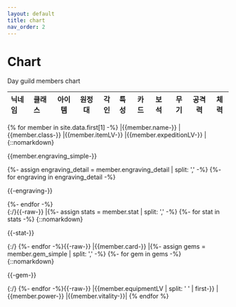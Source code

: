 ```yaml
---
layout: default
title: chart
nav_order: 2
---
```


# Chart

Day guild members chart

| 닉네임 | 클래스 | 아이템 | 원정대 | 각인 | 특성 | 카드 | 보석 | 무기 | 공격력 | 체력 |
|:---|:---|:-:|:-:|:-:|:---|:-|:-|:-:|:-:|:-:|
{% for member in site.data.first[1] -%}
|{{member.name-}}
|{{member.class-}}
|{{member.itemLV-}}
|{{member.expeditionLV-}}
|{::nomarkdown}<p>{{member.engraving_simple-}}</p><div class="detail">
{%- assign engraving_detail = member.engraving_detail | split: ',' -%}
{%- for engraving in engraving_detail -%}
<p>{{-engraving-}}</p>
{%- endfor -%}</div>{:/}{{-raw-}}
|{%- assign stats = member.stat | split: ',' -%}
{%- for stat in stats -%}
{::nomarkdown}<p>{{-stat-}}</p>{:/}
{%- endfor -%}{{-raw-}}
|{{member.card-}}
|{%- assign gems = member.gem_simple | split: ',' -%}
{%- for gem in gems -%}
{::nomarkdown}<p>{{-gem-}}</p>{:/}
{%- endfor -%}{{-raw-}}
|{{member.equipmentLV | split: ' ' | first-}}
|{{member.power-}}
|{{member.vitality-}}|
{% endfor %}

